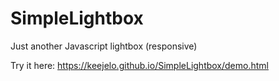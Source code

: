 # SimpleLightbox
Just another Javascript lightbox (responsive)

Try it here: https://keejelo.github.io/SimpleLightbox/demo.html
